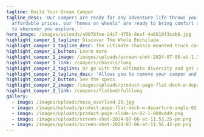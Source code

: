 ```yaml
---
tagline: Build Your Dream Camper
tagline_desc: 'Our campers are ready for any adventure life throws you. Built at
  affordable prices, our "homes on wheels" are ready to bring comfort and ease
  to wherever you explore. '
hero_image: /images/uploads/a9078fee-24c7-475b-8eaf-4a6819f3cab0.jpg
highlight_camper_1_tagline: Discover The Whole Enchilada
highlight_camper_1_tagline_desc: The ultimate chassis-mounted truck camper for going anywhere in comfort
highlight_camper_1_button: Learn more
highlight_camper_1_image: /images/uploads/screen-shot-2024-07-06-at-1.31.20-pm.png
highlight_camper_1_link: /campers/chassis/long
highlight_camper_2_tagline: Or go with the ultimate diversity and get a SunKat flatbed!
highlight_camper_2_tagline_desc: 'Allows you to remove your camper and be a "work truck" again. '
highlight_camper_2_button: See the specs
highlight_camper_2_image: /images/uploads/product-page-flat-deck-w-departure-angle-02-800x450.png
highlight_camper_2_link: /campers/flatbed/fulllong
gallery:
  - image: /images/uploads/mesa_overland-19.jpg
  - image: /images/uploads/product-page-flat-deck-w-departure-angle-02-800x450.png
  - image: /images/uploads/product-page-slide-in-02-1-800x449.png
  - image: /images/uploads/screen-shot-2024-07-06-at-11.53.25-pm.png
  - image: /images/uploads/screen-shot-2024-07-06-at-11.56.42-pm.png
---
```

